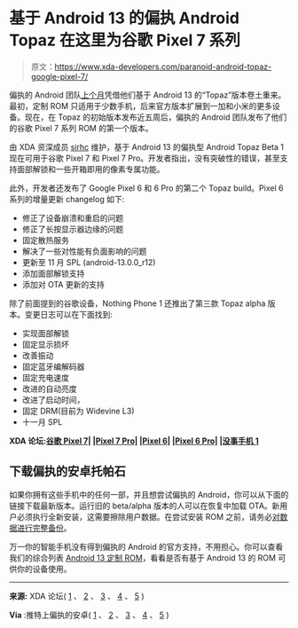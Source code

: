 # 基于 Android 13 的偏执 Android Topaz 在这里为谷歌 Pixel 7 系列

> 原文：<https://www.xda-developers.com/paranoid-android-topaz-google-pixel-7/>

偏执的 Android 团队[上个月](https://www.xda-developers.com/paranoid-android-topaz-android-13-nothing-phone-1-google-pixel-6/)凭借他们基于 Android 13 的“Topaz”版本卷土重来。最初，定制 ROM 只适用于少数手机，后来官方版本扩展到一加和小米的更多设备。现在，在 Topaz 的初始版本发布近五周后，偏执的 Android 团队发布了他们的谷歌 Pixel 7 系列 ROM 的第一个版本。

由 XDA 资深成员 [sirhc](https://forum.xda-developers.com/m/sirhc.4678203/) 维护，基于 Android 13 的偏执型 Android Topaz Beta 1 现在可用于谷歌 Pixel 7 和 Pixel 7 Pro。开发者指出，没有突破性的错误，甚至支持面部解锁和一些开箱即用的像素专属功能。

此外，开发者还发布了 Google Pixel 6 和 6 Pro 的第二个 Topaz build。Pixel 6 系列的增量更新 changelog 如下:

*   修正了设备崩溃和重启的问题
*   修正了长按显示器边缘的问题
*   固定散热服务
*   解决了一些对性能有负面影响的问题
*   更新至 11 月 SPL (android-13.0.0_r12)
*   添加面部解锁支持
*   添加对 OTA 更新的支持

除了前面提到的谷歌设备，Nothing Phone 1 还推出了第三款 Topaz alpha 版本。变更日志可以在下面找到:

*   实现面部解锁
*   固定显示损坏
*   改善振动
*   固定蓝牙编解码器
*   固定充电速度
*   改进的自动亮度
*   改进了启动时间，
*   固定 DRM(目前为 Widevine L3)
*   十一月 SPL

**XDA 论坛:[谷歌 Pixel 7](https://forum.xda-developers.com/f/google-pixel-7.12607/)| |[Pixel 7 Pro](https://forum.xda-developers.com/f/google-pixel-7-pro.12609/)| |[Pixel 6](https://forum.xda-developers.com/f/google-pixel-6.12311/)| |[Pixel 6 Pro](https://forum.xda-developers.com/f/google-pixel-6-pro.12313/)| |[没事手机 1](https://forum.xda-developers.com/f/nothing-phone-1.12585/)**

## 下载偏执的安卓托帕石

如果你拥有这些手机中的任何一部，并且想尝试偏执的 Android，你可以从下面的链接下载最新版本。运行旧的 beta/alpha 版本的人可以在恢复中加载 OTA。新用户必须执行全新安装，这需要擦除用户数据。在尝试安装 ROM 之前，请务必[对数据进行完整备份](https://www.xda-developers.com/how-to-backup-android/)。

万一你的智能手机没有得到偏执的 Android 的官方支持，不用担心。你可以查看我们的综合列表 [Android 13 定制 ROM](https://www.xda-developers.com/android-13-custom-rom-list/)，看看是否有基于 Android 13 的 ROM 可供你的设备使用。

* * *

**来源:** XDA 论坛( [1](https://forum.xda-developers.com/t/4520781/) 、 [2](https://forum.xda-developers.com/t/4520783/) 、 [3](https://forum.xda-developers.com/posts/87750433) 、 [4](https://forum.xda-developers.com/posts/87750427) 、 [5](https://forum.xda-developers.com/posts/87748357) )

**Via** :推特上偏执的安卓( [1](https://twitter.com/paranoidaospa/status/1593769639561011200) 、 [2](https://twitter.com/paranoidaospa/status/1594067413838221312) 、 [3](https://twitter.com/paranoidaospa/status/1594068309577986048) 、 [4](https://twitter.com/paranoidaospa/status/1594105447631536128) 、 [5](https://twitter.com/paranoidaospa/status/1594105569576734722) )